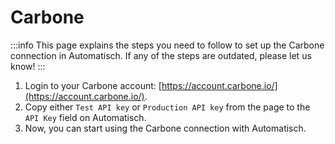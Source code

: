 # Carbone

:::info
This page explains the steps you need to follow to set up the Carbone
connection in Automatisch. If any of the steps are outdated, please let us know!
:::

1. Login to your Carbone account: [https://account.carbone.io/](https://account.carbone.io/).
2. Copy either `Test API key` or `Production API key` from the page to the `API Key` field on Automatisch.
3. Now, you can start using the Carbone connection with Automatisch.
